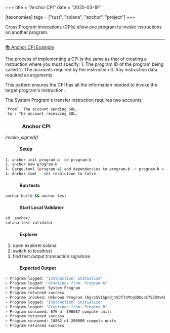 +++
title = "Anchor CPI"
date = "2025-03-19"

[taxonomies]
tags = ["rust", "solana", "anchor", "project"]
+++

Cross Program Invocations (CPIs) allow one program to invoke instructions on another program.  
<!-- more -->
---
[📚 Anchor CPI Example](https://github.com/maltsev-dev/anchor_cpi)

The process of implementing a CPI is the same as that of creating a instruction where you must specify:
    1. The program ID of the program being called
    2. The accounts required by the instruction
    3. Any instruction data required as arguments

This pattern ensures the CPI has all the information needed to invoke the target program's instruction.

The System Program's transfer instruction requires two accounts:

    `from`: The account sending SOL.
    `to`: The account receiving SOL.

### &emsp;&emsp;&emsp; Anchor CPI
_invoke_signed()_

#### &emsp;&emsp;&emsp; Setup
```bash
1. anchor init program-a  cd program-b
2. anchor new program-b
3. Cargo.toml (program-a) add dependencies to program-b -> program-b = {path = "../program-b", features= ["cpi"]}
4. Anchor.toml - set resolution to false
```
#### &emsp;&emsp;&emsp; Run tests
```bash
anchor build && anchor test
```

#### &emsp;&emsp;&emsp; Start Local Validator
```rust
cd .anchor/
solana-test-validator
```

#### &emsp;&emsp;&emsp; Explorer
1. open explorer.solana  
2. switch to localhost  
3. find test output transaction signature

#### &emsp;&emsp;&emsp; Expected Output
```bash
> Program logged: "Instruction: Initialize"
> Program logged: "Greetings from: Program A"
> Program invoked: System Program
> Program returned success
> Program invoked: Unknown Program (6grzSV1SpnQjt9Jf7cMtqQDUqaC7SZDXvKE5GCGrVHxZ)
> Program logged: "Instruction: Initialize"
> Program logged: "Greetings from: Progrma B"
> Program consumed: 676 of 190087 compute units
> Program returned success
> Program consumed: 10862 of 200000 compute units
> Program returned success
```